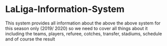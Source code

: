 # LaLiga-Information-System
This system provides all information about the above the above system for this season only (2019/ 2020) so we need to cover all things about it including the teams, players, refuree, cotches, transfer, stadiums, schedule and of course the result
